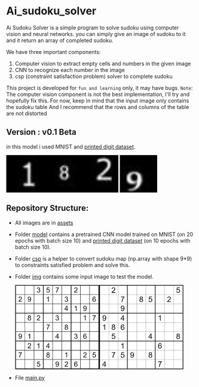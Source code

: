 # Ai_sudoku_solver
Ai Sudoku Solver is a simple program to solve sudoku using computer vision and neural networks.
you can simply give an image of sudoku to it and it return an array of completed sudoku.

We have three important components:
1. Computer vision to extract empty cells and numbers in the given image 
2. CNN to recognize each number in the image
3. csp (constraint satisfaction problem) solver to complete sudoku

This project is developed for `fun and learning` only, it may have bugs. `Note`: The computer vision component is not the best implementation, I'll try and hopefully fix this.
For now, keep in mind that the input image only contains the sudoku table
And I recommend that the rows and columns of the table are not distorted

## Version : v0.1 Beta
in this model i used MNIST and [printed digit dataset](https://github.com/kaydee0502/printed-digits-dataset).

<img src="https://github.com/momoein/Ai_sudoku_solver/blob/master/data/printed_digit/1/1_0.jpg" width="100" height="100" align = "left"/>
<img src="https://github.com/momoein/Ai_sudoku_solver/blob/master/data/printed_digit/2/2_0.jpg" width="100" height="100" align="middle"/>
<img src="https://github.com/momoein/Ai_sudoku_solver/blob/master/data/printed_digit/8/8_0.jpg" width="100" height="100" align="left"/>
<img src="https://github.com/momoein/Ai_sudoku_solver/blob/master/data/printed_digit/9/9_0.jpg" width="100" height="100" align="middle"/>

## Repository Structure:

+ All images are in [assets](https://github.com/momoein/Ai_sudoku_solver/tree/master/data) 

+ Folder [model](https://github.com/momoein/Ai_sudoku_solver/tree/master/model) contains a pretrained CNN model trained on MNIST (on 20 epochs with batch size 10) and [printed digit dataset](https://github.com/kaydee0502/printed-digits-dataset) (on 10 epochs with batch size 10).

+ Folder [csp](https://github.com/momoein/Ai_sudoku_solver/tree/master/csp) is a helper to convert sudoku map (np.array with shape 9*9) to constraints satisfied problem and solve this.

+ Folder [img](https://github.com/momoein/Ai_sudoku_solver/tree/master/img) contains some input image to test the model.

  <img src="https://github.com/momoein/Ai_sudoku_solver/blob/master/img/sudoku1.jpg" width="225" height="225" align = "left"/>
  <img src="https://github.com/momoein/Ai_sudoku_solver/blob/master/img/sudoku2.jpg" width="225" height="225" align = "middle"/>
  
+ File [main.py](https://github.com/momoein/Ai_sudoku_solver/tree/master/main.py)
